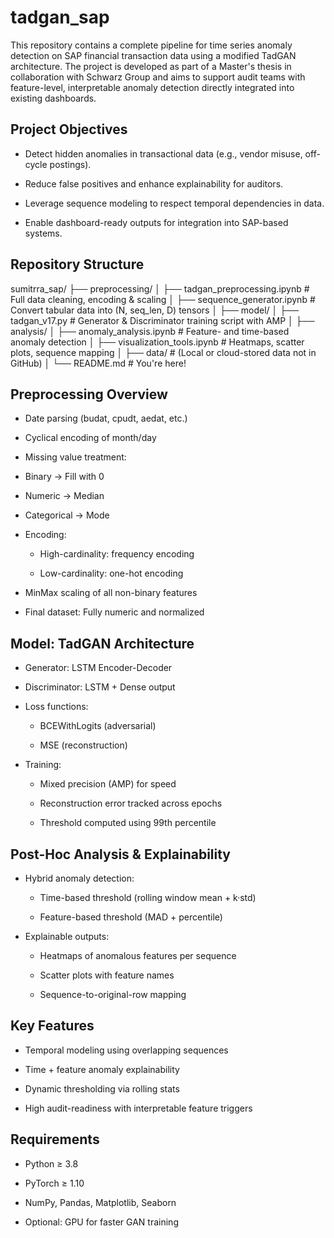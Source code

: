 # tadgan_sap
This repository contains a complete pipeline for time series anomaly detection on SAP financial transaction data using a modified TadGAN architecture. The project is developed as part of a Master's thesis in collaboration with Schwarz Group and aims to support audit teams with feature-level, interpretable anomaly detection directly integrated into existing dashboards.

## Project Objectives

- Detect hidden anomalies in transactional data (e.g., vendor misuse, off-cycle postings).

- Reduce false positives and enhance explainability for auditors.

- Leverage sequence modeling to respect temporal dependencies in data.

- Enable dashboard-ready outputs for integration into SAP-based systems.

## Repository Structure
sumitrra_sap/
├── preprocessing/
│   ├── tadgan_preprocessing.ipynb       # Full data cleaning, encoding & scaling
│   ├── sequence_generator.ipynb         # Convert tabular data into (N, seq_len, D) tensors
│
├── model/
│   ├── tadgan_v17.py                    # Generator & Discriminator training script with AMP
│
├── analysis/
│   ├── anomaly_analysis.ipynb           # Feature- and time-based anomaly detection
│   ├── visualization_tools.ipynb        # Heatmaps, scatter plots, sequence mapping
│
├── data/                                # (Local or cloud-stored data not in GitHub)
│
└── README.md                            # You're here!

## Preprocessing Overview

- Date parsing (budat, cpudt, aedat, etc.)

- Cyclical encoding of month/day

- Missing value treatment:

 - Binary → Fill with 0

 - Numeric → Median

 - Categorical → Mode

- Encoding:
  
  - High-cardinality: frequency encoding
  
  - Low-cardinality: one-hot encoding

- MinMax scaling of all non-binary features

- Final dataset: Fully numeric and normalized

## Model: TadGAN Architecture

- Generator: LSTM Encoder-Decoder

- Discriminator: LSTM + Dense output

- Loss functions:

  - BCEWithLogits (adversarial)
  
  - MSE (reconstruction)

- Training:
  
  - Mixed precision (AMP) for speed
  
  - Reconstruction error tracked across epochs
  
  - Threshold computed using 99th percentile

## Post-Hoc Analysis & Explainability

- Hybrid anomaly detection:

  - Time-based threshold (rolling window mean + k·std)
  
  - Feature-based threshold (MAD + percentile)

- Explainable outputs:

  - Heatmaps of anomalous features per sequence
  
  - Scatter plots with feature names
  
  - Sequence-to-original-row mapping

## Key Features

- Temporal modeling using overlapping sequences

- Time + feature anomaly explainability

- Dynamic thresholding via rolling stats

- High audit-readiness with interpretable feature triggers

## Requirements 
- Python ≥ 3.8

- PyTorch ≥ 1.10

- NumPy, Pandas, Matplotlib, Seaborn

- Optional: GPU for faster GAN training

